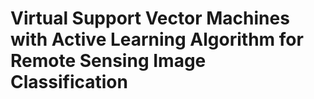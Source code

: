 # Virtual Support Vector Machines with Active Learning Algorithm for Remote Sensing Image Classification

